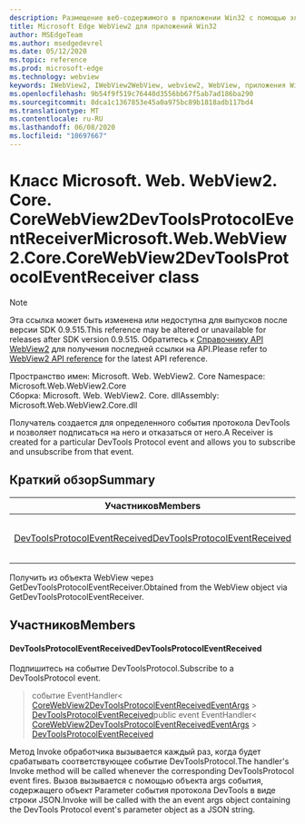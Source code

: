 ```yaml
---
description: Размещение веб-содержимого в приложении Win32 с помощью элемента управления Microsoft Edge WebView2
title: Microsoft Edge WebView2 для приложений Win32
author: MSEdgeTeam
ms.author: msedgedevrel
ms.date: 05/12/2020
ms.topic: reference
ms.prod: microsoft-edge
ms.technology: webview
keywords: IWebView2, IWebView2WebView, webview2, WebView, приложения Win32, Win32, EDGE, ICoreWebView2, ICoreWebView2Controller, элемент управления "веб-браузер", HTML Edge
ms.openlocfilehash: 9b54f9f519c76440d3556bb67f5ab7ad186ba290
ms.sourcegitcommit: 8dca1c1367853e45a0a975bc89b1818adb117bd4
ms.translationtype: MT
ms.contentlocale: ru-RU
ms.lasthandoff: 06/08/2020
ms.locfileid: "10697667"
---
```

# <span data-ttu-id="5db11-104">Класс Microsoft. Web. WebView2. Core. CoreWebView2DevToolsProtocolEventReceiver</span><span class="sxs-lookup"><span data-stu-id="5db11-104">Microsoft.Web.WebView2.Core.CoreWebView2DevToolsProtocolEventReceiver class</span></span> 

> [!NOTE]
> <span data-ttu-id="5db11-105">Эта ссылка может быть изменена или недоступна для выпусков после версии SDK 0.9.515.</span><span class="sxs-lookup"><span data-stu-id="5db11-105">This reference may be altered or unavailable for releases after SDK version 0.9.515.</span></span> <span data-ttu-id="5db11-106">Обратитесь к [Справочнику API WebView2](../../../webview2-api-reference.md) для получения последней ссылки на API.</span><span class="sxs-lookup"><span data-stu-id="5db11-106">Please refer to [WebView2 API reference](../../../webview2-api-reference.md) for the latest API reference.</span></span>

<span data-ttu-id="5db11-107">Пространство имен: Microsoft. Web. WebView2. Core </span><span class="sxs-lookup"><span data-stu-id="5db11-107">Namespace: Microsoft.Web.WebView2.Core</span></span>\
<span data-ttu-id="5db11-108">Сборка: Microsoft. Web. WebView2. Core. dll</span><span class="sxs-lookup"><span data-stu-id="5db11-108">Assembly: Microsoft.Web.WebView2.Core.dll</span></span>

<span data-ttu-id="5db11-109">Получатель создается для определенного события протокола DevTools и позволяет подписаться на него и отказаться от него.</span><span class="sxs-lookup"><span data-stu-id="5db11-109">A Receiver is created for a particular DevTools Protocol event and allows you to subscribe and unsubscribe from that event.</span></span>

## <span data-ttu-id="5db11-110">Краткий обзор</span><span class="sxs-lookup"><span data-stu-id="5db11-110">Summary</span></span>

 <span data-ttu-id="5db11-111">Участников</span><span class="sxs-lookup"><span data-stu-id="5db11-111">Members</span></span>                        | <span data-ttu-id="5db11-112">Описания</span><span class="sxs-lookup"><span data-stu-id="5db11-112">Descriptions</span></span>
--------------------------------|---------------------------------------------
[<span data-ttu-id="5db11-113">DevToolsProtocolEventReceived</span><span class="sxs-lookup"><span data-stu-id="5db11-113">DevToolsProtocolEventReceived</span></span>](#devtoolsprotocoleventreceived) | <span data-ttu-id="5db11-114">Подпишитесь на событие DevToolsProtocol.</span><span class="sxs-lookup"><span data-stu-id="5db11-114">Subscribe to a DevToolsProtocol event.</span></span>

<span data-ttu-id="5db11-115">Получить из объекта WebView через GetDevToolsProtocolEventReceiver.</span><span class="sxs-lookup"><span data-stu-id="5db11-115">Obtained from the WebView object via GetDevToolsProtocolEventReceiver.</span></span>

## <span data-ttu-id="5db11-116">Участников</span><span class="sxs-lookup"><span data-stu-id="5db11-116">Members</span></span>

#### <span data-ttu-id="5db11-117">DevToolsProtocolEventReceived</span><span class="sxs-lookup"><span data-stu-id="5db11-117">DevToolsProtocolEventReceived</span></span> 

<span data-ttu-id="5db11-118">Подпишитесь на событие DevToolsProtocol.</span><span class="sxs-lookup"><span data-stu-id="5db11-118">Subscribe to a DevToolsProtocol event.</span></span>

> <span data-ttu-id="5db11-119">событие EventHandler< [CoreWebView2DevToolsProtocolEventReceivedEventArgs](microsoft-web-webview2-core-corewebview2devtoolsprotocoleventreceivedeventargs.md)  >  [DevToolsProtocolEventReceived](#devtoolsprotocoleventreceived)</span><span class="sxs-lookup"><span data-stu-id="5db11-119">public event EventHandler< [CoreWebView2DevToolsProtocolEventReceivedEventArgs](microsoft-web-webview2-core-corewebview2devtoolsprotocoleventreceivedeventargs.md) > [DevToolsProtocolEventReceived](#devtoolsprotocoleventreceived)</span></span>

<span data-ttu-id="5db11-120">Метод Invoke обработчика вызывается каждый раз, когда будет срабатывать соответствующее событие DevToolsProtocol.</span><span class="sxs-lookup"><span data-stu-id="5db11-120">The handler's Invoke method will be called whenever the corresponding DevToolsProtocol event fires.</span></span> <span data-ttu-id="5db11-121">Вызов вызывается с помощью объекта args события, содержащего объект Parameter события протокола DevTools в виде строки JSON.</span><span class="sxs-lookup"><span data-stu-id="5db11-121">Invoke will be called with the an event args object containing the DevTools Protocol event's parameter object as a JSON string.</span></span>

